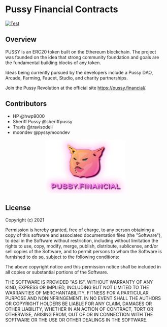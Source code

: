 # Pussy Financial Contracts

[![Test](https://github.com/Pussy-Financial/pussy-contracts/actions/workflows/workflow.yml/badge.svg)](https://github.com/Pussy-Financial/pussy-contracts/actions/workflows/workflow.yml)

## Overview

PUSSY is an ERC20 token built on the Ethereum blockchain. The project was founded on the idea that strong community foundation and goals are the fundamental building blocks of any token.

Ideas being currently pursued by the developers include a Pussy DAO, Arcade, Farming, Faucet, Studio, and charity partnerships.

Join the Pussy Revolution at the official site <https://pussy.financial/>.

## Contributors

-   HP @hwp9000
-   Sheriff Pussy @sheriffpussy
-   Travis @travisodell
-   moondev @pyssymoondev

<div align="center">
  <img alt="pussy" style="width: 50%" src="./docs/logo.png" />
</div>

## License

Copyright (c) 2021

Permission is hereby granted, free of charge, to any person obtaining
a copy of this software and associated documentation files (the
"Software"), to deal in the Software without restriction, including
without limitation the rights to use, copy, modify, merge, publish,
distribute, sublicense, and/or sell copies of the Software, and to
permit persons to whom the Software is furnished to do so, subject to
the following conditions:

The above copyright notice and this permission notice shall be
included in all copies or substantial portions of the Software.

THE SOFTWARE IS PROVIDED "AS IS", WITHOUT WARRANTY OF ANY KIND,
EXPRESS OR IMPLIED, INCLUDING BUT NOT LIMITED TO THE WARRANTIES OF
MERCHANTABILITY, FITNESS FOR A PARTICULAR PURPOSE AND
NONINFRINGEMENT. IN NO EVENT SHALL THE AUTHORS OR COPYRIGHT HOLDERS BE
LIABLE FOR ANY CLAIM, DAMAGES OR OTHER LIABILITY, WHETHER IN AN ACTION
OF CONTRACT, TORT OR OTHERWISE, ARISING FROM, OUT OF OR IN CONNECTION
WITH THE SOFTWARE OR THE USE OR OTHER DEALINGS IN THE SOFTWARE.
